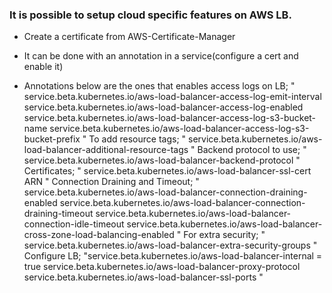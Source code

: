 ### It is possible to setup cloud specific features on AWS LB.

* Create a certificate from AWS-Certificate-Manager

* It can be done with an annotation in a service(configure a cert and enable it)
* Annotations below are the ones that enables access logs on LB;
    "
    service.beta.kubernetes.io/aws-load-balancer-access-log-emit-interval
    service.beta.kubernetes.io/aws-load-balancer-access-log-enabled
    service.beta.kubernetes.io/aws-load-balancer-access-log-s3-bucket-name
    service.beta.kubernetes.io/aws-load-balancer-access-log-s3-bucket-prefix
    "
    To add resource tags;
    "
    service.beta.kubernetes.io/aws-load-balancer-additional-resource-tags
    "
    Backend protocol to use;
    "
    service.beta.kubernetes.io/aws-load-balancer-backend-protocol
    "
    Certificates;
    "
    service.beta.kubernetes.io/aws-load-balancer-ssl-cert   ARN
    "
    Connection Draining and Timeout;
    "
    service.beta.kubernetes.io/aws-load-balancer-connection-draining-enabled
    service.beta.kubernetes.io/aws-load-balancer-connection-draining-timeout
    service.beta.kubernetes.io/aws-load-balancer-connection-idle-timeout
    service.beta.kubernetes.io/aws-load-balancer-cross-zone-load-balancing-enabled
    "
    For extra security;
    "
    service.beta.kubernetes.io/aws-load-balancer-extra-security-groups
    "
    Configure LB;
    "service.beta.kubernetes.io/aws-load-balancer-internal = true
    service.beta.kubernetes.io/aws-load-balancer-proxy-protocol
    service.beta.kubernetes.io/aws-load-balancer-ssl-ports
    "


